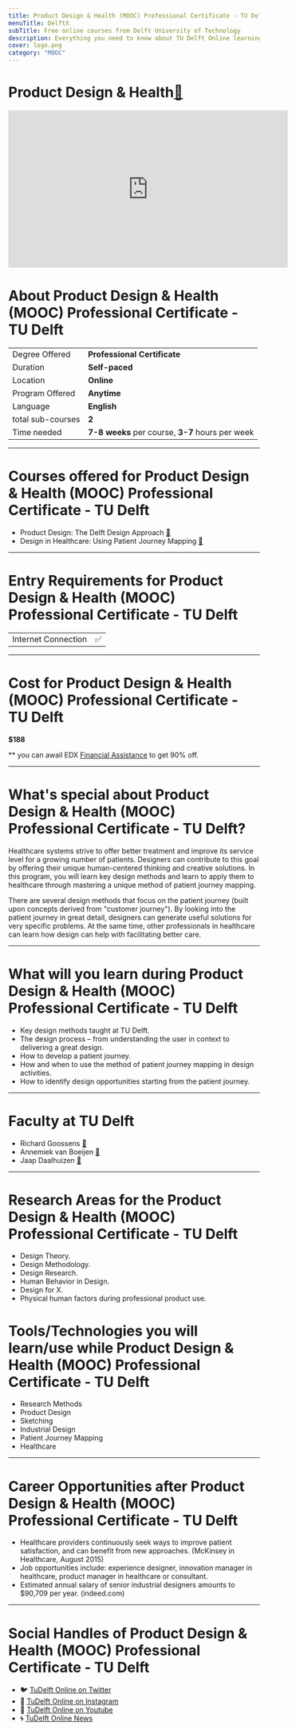 ```yaml
---
title: Product Design & Health (MOOC) Professional Certificate - TU Delft
menuTitle: DelftX
subTitle: Free online courses from Delft University of Technology
description: Everything you need to know about TU Delft Online learning Product Design & Health. Gain a Professional Certificate and advance your Design career in Healthcare. Learn about UX Healthcare, Healthcare Design.  Healthcare User Experience Research, Health Product Design from leading UX University in the Netherlands, Europe.    
cover: logo.png
category: "MOOC"
---
```


# Product Design & Health[🔗](https://online-learning.tudelft.nl/programs/product-design-Health/)
<iframe width="560" height="315" src="https://www.youtube.com/embed/dJrtIwNQrLM" frameborder="0" allow="accelerometer; autoplay; clipboard-write; encrypted-media; gyroscope; picture-in-picture" allowfullscreen></iframe>

# About Product Design & Health (MOOC) Professional Certificate - TU Delft

|   |   |
|---|---|
| Degree Offered |  **Professional Certificate** |
| Duration       | **Self-paced**                      |
| Location       | **Online**          |
| Program Offered| **Anytime**|
|Language| **English**|
|total sub-courses| **2**|
|Time needed| **7-8 weeks** per course, **3-7** hours per week|

---

# Courses offered for Product Design & Health (MOOC) Professional Certificate - TU Delft
* Product Design: The Delft Design Approach [🔗](https://online-learning.tudelft.nl/courses/delft-design-approach/)
* Design in Healthcare: Using Patient Journey Mapping [🔗](https://online-learning.tudelft.nl/courses/design-in-healthcare-using-patient-journey-mapping/)

---

# Entry Requirements for Product Design & Health (MOOC) Professional Certificate - TU Delft
|   |   |
|---|---|
| Internet Connection | ✅ |


---

# Cost for Product Design & Health (MOOC) Professional Certificate - TU Delft
**$188**

** you can awail EDX [Financial Assistance](https://support.edx.org/hc/en-us/articles/215167857-How-do-I-apply-for-financial-assistance-) to get 90% off. 

---

# What's special about Product Design & Health (MOOC) Professional Certificate - TU Delft?
Healthcare systems strive to offer better treatment and improve its service level for a growing number of patients. Designers can contribute to this goal by offering their unique human-centered thinking and creative solutions. In this program, you will learn key design methods and learn to apply them to healthcare through mastering a unique method of patient journey mapping.

There are several design methods that focus on the patient journey (built upon concepts derived from "customer journey"). By looking into the patient journey in great detail, designers can generate useful solutions for very specific problems. At the same time, other professionals in healthcare can learn how design can help with facilitating better care.

---

# What will you learn during Product Design & Health (MOOC) Professional Certificate - TU Delft
* Key design methods taught at TU Delft.
* The design process – from understanding the user in context to delivering a great design.
* How to develop a patient journey.
* How and when to use the method of patient journey mapping in design activities.
* How to identify design opportunities starting from the patient journey.

---

# Faculty at TU Delft
* Richard Goossens [🔗](https://online-learning.tudelft.nl/instructors/richard-goossens/)
* Annemiek van Boeijen [🔗](https://online-learning.tudelft.nl/instructors/annemiek-van-boeijen/)
* Jaap Daalhuizen [🔗](https://online-learning.tudelft.nl/instructors/jaap-daalhuizen/)

---

# Research Areas for the Product Design & Health (MOOC) Professional Certificate - TU Delft
* Design Theory.
* Design Methodology.
* Design Research.
* Human Behavior in Design.
* Design for X.
* Physical human factors during professional product use.

# Tools/Technologies you will learn/use while Product Design & Health (MOOC) Professional Certificate - TU Delft
* Research Methods
* Product Design
* Sketching
* Industrial Design
* Patient Journey Mapping
* Healthcare

---

# Career Opportunities after Product Design & Health (MOOC) Professional Certificate - TU Delft
* Healthcare providers continuously seek ways to improve patient satisfaction, and can benefit from new approaches. (McKinsey in Healthcare, August 2015)
* Job opportunities include: experience designer, innovation manager in healthcare, product manager in healthcare or consultant.
* Estimated annual salary of senior industrial designers amounts to $90,709 per year. (indeed.com)

---

# Social Handles of Product Design & Health (MOOC) Professional Certificate - TU Delft

* 🐦  [TuDelft Online on Twitter](https://twitter.com/tudelftonline?lang=en)  
* 💢  [TuDelft Online on Instagram ](https://www.instagram.com/x.tudelft/?hl=en) 
* 🛑  [TuDelft Online on Youtube](https://www.youtube.com/channel/UCBktixD-Y_kixzSJy9OrlZw)
* 🌀  [TuDelft Online News](https://online-learning.tudelft.nl/about/online-learning-at-tu-delft/)


